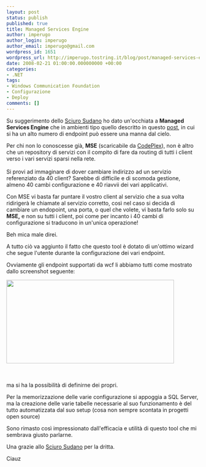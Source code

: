 ```yaml
---
layout: post
status: publish
published: true
title: Managed Services Engine
author: imperugo
author_login: imperugo
author_email: imperugo@gmail.com
wordpress_id: 1651
wordpress_url: http://imperugo.tostring.it/blog/post/managed-services-engine/
date: 2008-02-21 01:00:00.000000000 +00:00
categories:
- .NET
tags:
- Windows Communication Foundation
- Configurazione
- Deploy
comments: []
---
```

<p><span>Su suggerimento dello <a onclick="function onclick(event) { function onclick(event) { blankUrl(this.href); return false; } }" href="http://blogs.ugidotnet.org/janky">Sciuro Sudano</a> ho dato un'occhiata a <strong>Managed Services Engine</strong> che in ambienti tipo quello descritto in questo <a onclick="function onclick(event) { function onclick(event) { blankUrl(this.href); return false; } }" href="http://blogs.aspitalia.com/imperugo/post2229/bello-lavori.aspx">post</a>, in cui si ha un alto numero di endpoint pu&ograve; essere una manna dal cielo. </span></p>
<p>Per chi non lo conoscesse gi&agrave;, <strong>MSE</strong> (scaricabile da <a onclick="function onclick(event) { function onclick(event) { blankUrl(this.href); return false; } }" href="http://www.codeplex.com/servicesengine">CodePlex</a>), non &egrave; altro che un repository di servizi con il compito di fare da routing di tutti i client verso i vari servizi sparsi nella rete. <br />
<br />
Si provi ad immaginare di dover cambiare indirizzo ad un servizio referenziato da 40 client? Sarebbe di difficile e di scomoda gestione, almeno 40 cambi configurazione e 40 riavvii dei vari applicativi.</p>
<p>Con MSE vi basta far puntare il vostro client al servizio che a sua volta ridiriger&agrave; le chiamate al servizio corretto, cos&igrave; nel caso si decida di cambiare un endopoint, una porta, o quel che volete, vi basta farlo solo su <strong>MSE,</strong> e non su tutti i client, poi come per incanto i 40 cambi di configurazione si traducono in un'unica operazione!</p>
<p>Beh mica male direi.</p>
<p>A tutto ci&ograve; va aggiunto il fatto che questo tool &egrave; dotato di un'ottimo wizard che segue l'utente durante la configurazione dei vari endpoint.</p>
<p>Ovviamente gli endpoint supportati da wcf li abbiamo tutti come mostrato dallo screenshot seguente:</p>
<p><img width="437" height="218" alt="" src="/content/Uploaded/image/image_thumb.png" /><span class="Apple-style-span" style="color: rgb(0, 0, 238); text-decoration: underline;"><br />
</span></p>
<p>&nbsp;</p>
<p>ma si ha la possibilit&agrave; di definirne dei propri.</p>
<p>Per la memorizzazione delle varie configurazione si appoggia a SQL Server, ma la creazione delle varie tabelle necessarie al suo funzionamento &egrave; del tutto automatizzata dal suo setup (cosa non sempre scontata in progetti open source)</p>
<p>Sono rimasto cos&igrave; impressionato dall'efficacia e utilit&agrave; di questo tool che mi sembrava giusto parlarne.</p>
<p>Una grazie allo <a onclick="function onclick(event) { function onclick(event) { blankUrl(this.href); return false; } }" href="http://blogs.ugidotnet.org/janky">Sciuro Sudano</a> per la dritta.</p>
<p>Ciauz</p>
<p>&nbsp;</p>
